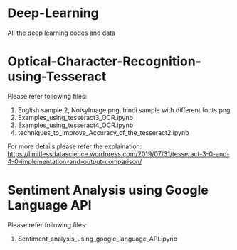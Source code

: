 # Deep-Learning
All the deep learning codes and data


# Optical-Character-Recognition-using-Tesseract
  Please refer following files:
  1. English sample 2, NoisyImage.png, hindi sample with different fonts.png
  2. Examples_using_tesseract3_OCR.ipynb
  3. Examples_using_tesseract4_OCR.ipynb
  4. techniques_to_Improve_Accuracy_of_the_tesseract2.ipynb

  For more details please refer the explaination: https://limitlessdatascience.wordpress.com/2019/07/31/tesseract-3-0-and-4-0-implementation-and-output-comparison/


# Sentiment Analysis using Google Language API
  Please refer following files:
  1. Sentiment_analysis_using_google_language_API.ipynb
